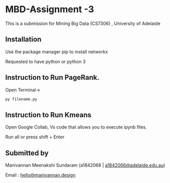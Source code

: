 # MBD-Assignment -3

This is a submission for Mining Big Data (CS7306) , University of Adelaide

## Installation

Use the package manager pip to install networkx

Requested to have python  or python 3

## Instruction to Run PageRank.

Open Terminal-> 


```bash
py filename.py
```

## Instruction to Run Kmeans

Open Google Collab, Vs code that allows you to execute ipynb files.

Run all or press shift + Enter


## Submitted by
Manivannan Meenakshi Sundaram (a1842066 | a1842066@adelaide.edu.au)

Email : hello@manivannan.design
